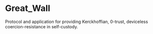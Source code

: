 # Great_Wall
Protocol and application for providing Kerckhoffian, 0-trust, deviceless coercion-resistance in self-custody.
